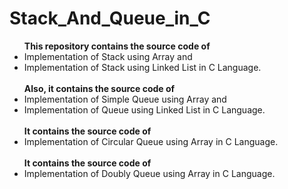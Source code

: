 # Stack_And_Queue_in_C
<ul>
<b> This repository contains the source code of </b> <br> <li> Implementation of Stack using Array and <br><li> Implementation of Stack using Linked List in C Language.
<br><br>
<b> Also, it contains the source code of </b> <br> <li> Implementation of Simple Queue using Array and <br> <li> Implementation of Queue using Linked List in C Language.
<br><br>
<b> It contains the source code of  </b> <br> <li> Implementation of Circular Queue using Array in C Language.
<br>
<br>
<b> It contains the source code of </b> <br> <li> Implementation of Doubly Queue using Array in C Language.
</ul>
